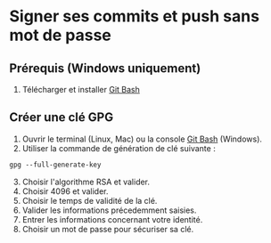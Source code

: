 # Signer ses commits et push sans mot de passe

## Prérequis (Windows uniquement)

1. Télécharger et installer [Git Bash](https://git-scm.com/download/win)

## Créer une clé GPG

1. Ouvrir le terminal (Linux, Mac) ou la console [Git Bash](https://git-scm.com/download/win) (Windows).
2. Utiliser la commande de génération de clé suivante :
```markdown
gpg --full-generate-key
```
3. Choisir l'algorithme RSA et valider.
4. Choisir 4096 et valider.
5. Choisir le temps de validité de la clé.
6. Valider les informations précedemment saisies.
7. Entrer les informations concernant votre identité.
8. Choisir un mot de passe pour sécuriser sa clé.
